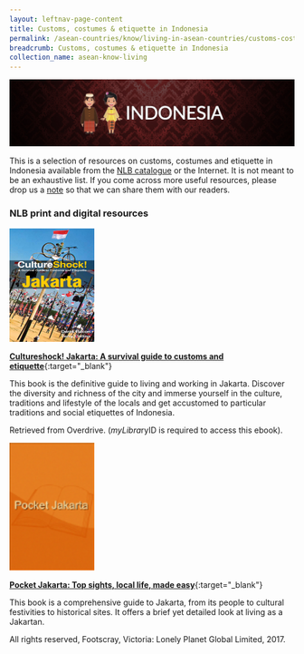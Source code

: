 ```yaml
---
layout: leftnav-page-content
title: Customs, costumes & etiquette in Indonesia
permalink: /asean-countries/know/living-in-asean-countries/customs-costumes-etiquette-in-indonesia/
breadcrumb: Customs, costumes & etiquette in Indonesia
collection_name: asean-know-living
---
```


<img src="/images/asean-living/Customs-Indonesia.jpg" alt="Customs in Indonesia banner" style="width:800px;" />

This is a selection of resources on customs, costumes and etiquette in Indonesia available from the  [NLB catalogue](http://catalogue.nlb.gov.sg/) or the Internet.  It is not meant to be an exhaustive list. If you come across more useful resources, please drop us a [note](http://www.eyeonasia.sg/contact/) so that we can share them with our readers.

### **NLB print and digital resources**

<img src="/images/book-covers/Cultureshock-Jakarta-A-survival-guide-to-customs-and-etiquette.jpg" style="width:150px;" />

[**Cultureshock! Jakarta: A survival guide to customs and etiquette**](https://singapore.libraryreserve.com/10/50/en/ContentDetails.htm?id=2153BA72-BC54-4781-AF08-51A2CF6901A4){:target="_blank"}

This book is the definitive guide to living and working in Jakarta. Discover the diversity and richness of the city and immerse yourself in the culture, traditions and lifestyle of the locals and get accustomed to particular traditions and social etiquettes of Indonesia.

Retrieved from Overdrive. (*myLibra*ryID is required to access this ebook).

<img src="/images/book-covers/Pocket-Jakarta-Top-sights-local-life-made-easy.png" style="width:150px;" />

[**Pocket Jakarta: Top sights, local life, made easy**](http://eservice.nlb.gov.sg/item_holding.aspx?bid=202942171){:target="_blank"}

This book is a comprehensive guide to Jakarta, from its people to cultural festivities to historical sites. It offers a brief yet detailed look at living as a Jakartan.

All rights reserved, Footscray, Victoria: Lonely Planet Global Limited, 2017.

